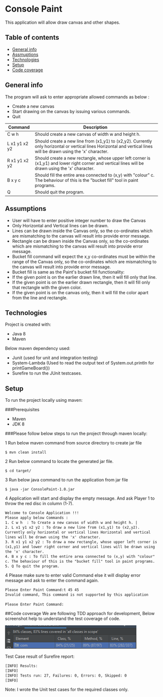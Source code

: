 # Console Paint
This application will allow draw canvas and other shapes.

## Table of contents
* [General info](#general-info)
* [Assmuptions](#assumptions)  
* [Technologies](#technologies)
* [Setup](#setup)
* [Code coverage](#code-coverage)

## General info
The program will ask to enter appropriate allowed commands as below :

* Create a new canvas
* Start drawing on the canvas by issuing various commands.
* Quit

| Command | Description |
| --------|-------------|
| C w h   | Should create a new canvas of width w and height h. |
| L x1 y1 x2 y2 | Should create a new line from (x1,y1) to (x2,y2). Currently only horizontal or vertical lines Horizontal and vertical lines will be drawn using the 'x' character.|
| R x1 y1 x2 y2 | Should create a new rectangle, whose upper left corner is (x1,y1) and lower right corner and vertical lines will be drawn using the 'x' character. |
| B x y c | Should fill the entire area connected to (x,y) with "colour" c. The behaviour of this is the "bucket fill" tool in paint programs.|
| Q | Should quit the program. |

## Assumptions

* User will have to enter positive integer number to draw the Canvas
* Only Horizontal and Vertical lines can be drawn.
* Lines can be drawn inside the Canvas only, so the co-ordinates which are mismatching to the canvas will result into provide error message.
* Rectangle can be drawn inside the Canvas only, so the co-ordinates which are mismatching to the canvas will result into provide error message.
* Bucket fill command will expect the x,y co-ordinates must be within the range of the Canvas only, so the co-ordinates which are mismatching to the canvas will result into provide error message.
* Bucket fill is same as the Paint's bucket fill functionality:
* If the given point is on the earlier drawn line, then it will fill only that line.
* If the given point is on the earlier drawn rectangle, then it will fill only that rectangle with the given color.
* If the given point is on the canvas only, then it will fill the color apart from the line and rectangle.

## Technologies
Project is created with:
* Java 8
* Maven

Below maven dependency used:
- Junit (used for unit and integration testing)
- System-Lambda (Used to read the output text of System.out.println for printGameBoard())
- Surefire to run the JUnit testcases.
## Setup
To run the project locally using maven:

###Prerequisites
* Maven
* JDK 8

###Please follow below steps to run the project through maven locally:

1 Run below maven command from source directory to create jar file
```
$ mvn clean install
```
2 Run below command to locate the generated jar file.
```
$ cd target/
```
3 Run below java command to run the application from jar file
```
$ java -jar ConsolePaint-1.0.jar
```
4 Application will start and display the empty message. And ask Player 1 to throw the red disc in column (1-7).
```
Welcome to Console Application !!!
Please apply below Commands :
1. C w h  : To Create a new canvas of width w and height h. |
2. L x1 y1 x2 y2 : To draw a new line from (x1,y1) to (x2,y2). Currently only horizontal or vertical lines Horizontal and vertical lines will be drawn using the 'x' character.
3. R x1 y1 x2 y2 : To draw a new rectangle, whose upper left corner is (x1,y1) and lower right corner and vertical lines will be drawn using the 'x' character. 
4. B x y c : To fill the entire area connected to (x,y) with "colour" c. The behaviour of this is the "bucket fill" tool in paint programs.
5. Q To quit the program. 
```
4 Please make sure to enter valid Command else it will display error message and ask to enter the command again.
```
Please Enter Paint Command:t 45 45
Invalid command, This command is not supported by this application

Please Enter Paint Command:
```

##Code coverage
We are following TDD approach for development, Below screenshot help to understand the test coverage of code.
  
![plot](./resources/CodeCoverage.png)

Test Case result of Surefire report:
```
[INFO] Results:
[INFO]
[INFO] Tests run: 27, Failures: 0, Errors: 0, Skipped: 0
[INFO]
```
Note: I wrote the Unit test cases for the required classes only.
